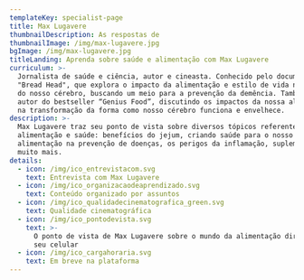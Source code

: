 ```yaml
---
templateKey: specialist-page
title: Max Lugavere
thumbnailDescription: As respostas de
thumbnailImage: /img/max-lugavere.jpg
bgImage: /img/max-lugavere.jpg
titleLanding: Aprenda sobre saúde e alimentação com Max Lugavere
curriculum: >-
  Jornalista de saúde e ciência, autor e cineasta. Conhecido pelo documentário
  "Bread Head", que explora o impacto da alimentação e estilo de vida na saúde
  do nosso cérebro, buscando um meio para a prevenção da demência. Também é
  autor do bestseller “Genius Food”, discutindo os impactos da nossa alimentação
  na transformação da forma como nosso cérebro funciona e envelhece.
description: >-
  Max Lugavere traz seu ponto de vista sobre diversos tópicos referentes à
  alimentação e saúde: benefícios do jejum, criando saúde para o nosso cérebro,
  alimentação na prevenção de doenças, os perigos da inflamação, suplementação e
  muito mais.
details:
  - icon: /img/ico_entrevistacom.svg
    text: Entrevista com Max Lugavere
  - icon: /img/ico_organizacaodeaprendizado.svg
    text: Conteúdo organizado por assuntos
  - icon: /img/ico_qualidadecinematografica_green.svg
    text: Qualidade cinematográfica
  - icon: /img/ico_pontodevista.svg
    text: >-
      O ponto de vista de Max Lugavere sobre o mundo da alimentação direto no
      seu celular
  - icon: /img/ico_cargahoraria.svg
    text: Em breve na plataforma
---
```


